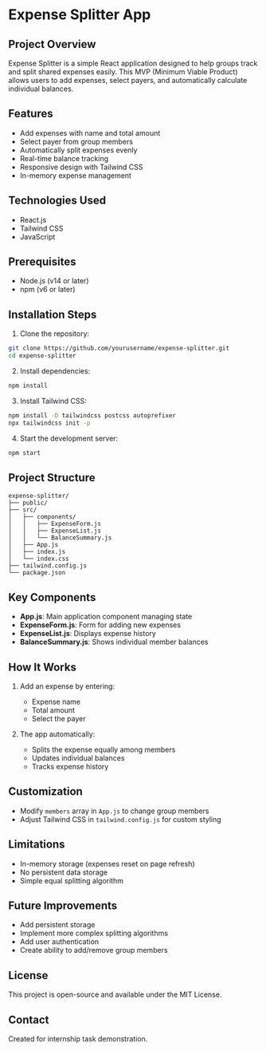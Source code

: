 # Expense Splitter App

## Project Overview

Expense Splitter is a simple React application designed to help groups track and split shared expenses easily. This MVP (Minimum Viable Product) allows users to add expenses, select payers, and automatically calculate individual balances.

## Features

- Add expenses with name and total amount
- Select payer from group members
- Automatically split expenses evenly
- Real-time balance tracking
- Responsive design with Tailwind CSS
- In-memory expense management

## Technologies Used

- React.js
- Tailwind CSS
- JavaScript

## Prerequisites

- Node.js (v14 or later)
- npm (v6 or later)

## Installation Steps

1. Clone the repository:
```bash
git clone https://github.com/yourusername/expense-splitter.git
cd expense-splitter
```

2. Install dependencies:
```bash
npm install
```

3. Install Tailwind CSS:
```bash
npm install -D tailwindcss postcss autoprefixer
npx tailwindcss init -p
```

4. Start the development server:
```bash
npm start
```

## Project Structure

```
expense-splitter/
├── public/
├── src/
│   ├── components/
│   │   ├── ExpenseForm.js
│   │   ├── ExpenseList.js
│   │   └── BalanceSummary.js
│   ├── App.js
│   ├── index.js
│   └── index.css
├── tailwind.config.js
└── package.json
```

## Key Components

- **App.js**: Main application component managing state
- **ExpenseForm.js**: Form for adding new expenses
- **ExpenseList.js**: Displays expense history
- **BalanceSummary.js**: Shows individual member balances

## How It Works

1. Add an expense by entering:
   - Expense name
   - Total amount
   - Select the payer

2. The app automatically:
   - Splits the expense equally among members
   - Updates individual balances
   - Tracks expense history

## Customization

- Modify `members` array in `App.js` to change group members
- Adjust Tailwind CSS in `tailwind.config.js` for custom styling

## Limitations

- In-memory storage (expenses reset on page refresh)
- No persistent data storage
- Simple equal splitting algorithm

## Future Improvements

- Add persistent storage
- Implement more complex splitting algorithms
- Add user authentication
- Create ability to add/remove group members

## License

This project is open-source and available under the MIT License.

## Contact

Created for internship task demonstration.